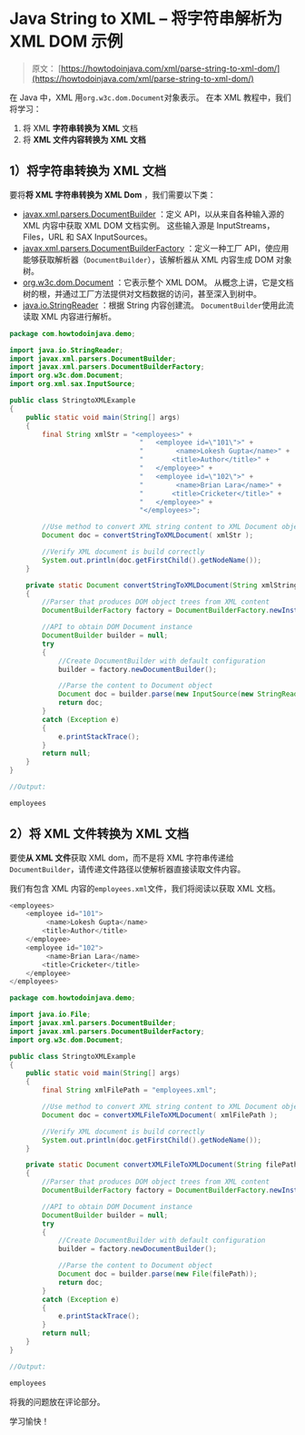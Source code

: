 # Java String to XML – 将字符串解析为 XML DOM 示例

> 原文： [https://howtodoinjava.com/xml/parse-string-to-xml-dom/](https://howtodoinjava.com/xml/parse-string-to-xml-dom/)

在 Java 中，XML 用`org.w3c.dom.Document`对象表示。 在本 XML 教程中，我们将学习：

1.  将 XML **字符串转换为 XML** 文档
2.  将 **XML 文件内容转换为 XML 文档**

## 1）将字符串转换为 XML 文档

要将**将 XML 字符串转换为 XML Dom** ，我们需要以下类：

*   [javax.xml.parsers.DocumentBuilder](https://docs.oracle.com/javase/10/docs/api/javax/xml/parsers/DocumentBuilder.html) ：定义 API，以从来自各种输入源的 XML 内容中获取 XML DOM 文档实例。 这些输入源是 InputStreams，Files，URL 和 SAX InputSources。
*   [javax.xml.parsers.DocumentBuilderFactory](https://docs.oracle.com/javase/10/docs/api/javax/xml/parsers/DocumentBuilderFactory.html) ：定义一种工厂 API，使应用能够获取解析器（`DocumentBuilder`），该解析器从 XML 内容生成 DOM 对象树。
*   [org.w3c.dom.Document](https://docs.oracle.com/javase/10/docs/api/org/w3c/dom/Document.html) ：它表示整个 XML DOM。 从概念上讲，它是文档树的根，并通过工厂方法提供对文档数据的访问，甚至深入到树中。
*   [java.io.StringReader](https://docs.oracle.com/javase/10/docs/api/java/io/StringReader.html) ：根据 String 内容创建流。 `DocumentBuilder`使用此流读取 XML 内容进行解析。

```java
package com.howtodoinjava.demo;

import java.io.StringReader;
import javax.xml.parsers.DocumentBuilder;
import javax.xml.parsers.DocumentBuilderFactory;
import org.w3c.dom.Document;
import org.xml.sax.InputSource;

public class StringtoXMLExample 
{
	public static void main(String[] args) 
	{
		final String xmlStr = "<employees>" + 
								"	<employee id=\"101\">" + 
								"		 <name>Lokesh Gupta</name>" + 
								"	    <title>Author</title>" + 
								"	</employee>" + 
								"	<employee id=\"102\">" + 
								"		 <name>Brian Lara</name>" + 
								"	    <title>Cricketer</title>" + 
								"	</employee>" + 
								"</employees>";

		//Use method to convert XML string content to XML Document object
		Document doc = convertStringToXMLDocument( xmlStr );

		//Verify XML document is build correctly
		System.out.println(doc.getFirstChild().getNodeName());
	}

	private static Document convertStringToXMLDocument(String xmlString) 
	{
		//Parser that produces DOM object trees from XML content
		DocumentBuilderFactory factory = DocumentBuilderFactory.newInstance();

		//API to obtain DOM Document instance
		DocumentBuilder builder = null;
		try 
		{
			//Create DocumentBuilder with default configuration
			builder = factory.newDocumentBuilder();

			//Parse the content to Document object
			Document doc = builder.parse(new InputSource(new StringReader(xmlString)));
			return doc;
		} 
		catch (Exception e) 
		{
			e.printStackTrace();
		}
		return null;
	}
}

//Output:

employees

```

## 2）将 XML 文件转换为 XML 文档

要使**从 XML 文件**获取 XML dom，而不是将 XML 字符串传递给`DocumentBuilder`，请传递文件路径以使解析器直接读取文件内容。

我们有包含 XML 内容的`employees.xml`文件，我们将阅读以获取 XML 文档。

```java
<employees>
	<employee id="101">
		 <name>Lokesh Gupta</name>
	    <title>Author</title>
	</employee>
	<employee id="102">
		 <name>Brian Lara</name>
	    <title>Cricketer</title>
	</employee>
</employees>

```

```java
package com.howtodoinjava.demo;

import java.io.File;
import javax.xml.parsers.DocumentBuilder;
import javax.xml.parsers.DocumentBuilderFactory;
import org.w3c.dom.Document;

public class StringtoXMLExample 
{
	public static void main(String[] args) 
	{
		final String xmlFilePath = "employees.xml";

		//Use method to convert XML string content to XML Document object
		Document doc = convertXMLFileToXMLDocument( xmlFilePath );

		//Verify XML document is build correctly
		System.out.println(doc.getFirstChild().getNodeName());
	}

	private static Document convertXMLFileToXMLDocument(String filePath) 
	{
		//Parser that produces DOM object trees from XML content
		DocumentBuilderFactory factory = DocumentBuilderFactory.newInstance();

		//API to obtain DOM Document instance
		DocumentBuilder builder = null;
		try 
		{
			//Create DocumentBuilder with default configuration
			builder = factory.newDocumentBuilder();

			//Parse the content to Document object
			Document doc = builder.parse(new File(filePath));
			return doc;
		} 
		catch (Exception e) 
		{
			e.printStackTrace();
		}
		return null;
	}
}

//Output:

employees

```

将我的问题放在评论部分。

学习愉快！